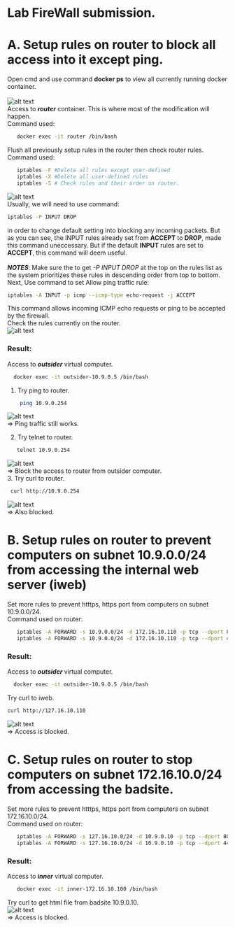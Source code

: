 # Lab FireWall submission.

# A. Setup rules on router to block all access into it except __ping__.

 Open cmd and use command __docker ps__ to view all currently running docker container.<br> <br>
  ![alt text](SecLabImages/firewallcontainer.png)<br>
 Access to ***router*** container. This is where most of the modification will happen.<br>
 Command used:
 ```sh
    docker exec -it router /bin/bash
 ```
 Flush all previously setup rules in the router then check router rules.<br>
 Command used:
 ```sh
    iptables -F #Delete all rules except user-defined
    iptables -X #Delete all user-defined rules
    iptables -S # Check rules and their order on router.
 ```

  ![alt text](SecLabImages/routerrules.png)<br>
  Usually, we will need to use command:
  ```sh
  iptables -P INPUT DROP
  ```
  in order to change default setting into blocking any incoming packets. But as you can see, the INPUT rules already set from **ACCEPT** to **DROP**, made this command uneccessary. But if the default **INPUT** rules are set to **ACCEPT**, this command will deem useful.<br><br>
  ***NOTES***: Make sure the to get *-P INPUT DROP* at the top on the rules list as the system prioritizes these rules in descending order from top to bottom.
  Next, Use command to set Allow ping traffic rule:
  ```sh
  iptables -A INPUT -p icmp --icmp-type echo-request -j ACCEPT
  ```
 This command allows incoming ICMP echo requests or ping to be accepted by the firewall.<br>
 Check the rules currently on the router.<br>
 ![alt text](SecLabImages/checkrules1.png)<Br>
 ### Result:
 Access to ***outsider*** virtual computer.<br>
  ```sh
    docker exec -it outsider-10.9.0.5 /bin/bash
 ```
 1. Try ping to router.
 ```sh
     ping 10.9.0.254
 ```
 ![alt text](SecLabImages/OtoR.png)<br>
 => Ping traffic still works.<br>

 2. Try telnet to router.
 ```sh
    telnet 10.9.0.254
 ```
 ![alt text](SecLabImages/tenetrouter.png)<br>
 => Block the access to router from outsider computer.<br>
 3. Try curl to router.
   ```sh
    curl http://10.9.0.254
 ```
  ![alt text](SecLabImages/curlrouter.png)<br>
 => Also blocked.<br>

# B. Setup rules on router to prevent computers on subnet 10.9.0.0/24 from accessing the internal web server (iweb)
 Set more rules to prevent htttps, https port from computers on subnet 10.9.0.0/24.<br>
 Command used on router:
 ```sh
    iptables -A FORWARD -s 10.9.0.0/24 -d 172.16.10.110 -p tcp --dport 80 -j DROP #block http port (80)
    iptables -A FORWARD -s 10.9.0.0/24 -d 172.16.10.110 -p tcp --dport 443 -j DROP #block https port (443)
 ```
 ### Result:
Access to ***outsider*** virtual computer.<br>
  ```sh
    docker exec -it outsider-10.9.0.5 /bin/bash
 ```
 Try curl to iweb.<br>
 ```sh 
 curl http://127.16.10.110 
 ```
  ![alt text](SecLabImages/curliweb.png)<br>
  => Access is blocked.
# C. Setup rules on router to stop computers on subnet 172.16.10.0/24 from accessing the badsite.
Set more rules to prevent htttps, https port from computers on subnet 172.16.10.0/24.<br>
 Command used on router:
 ```sh
    iptables -A FORWARD -s 127.16.10.0/24 -d 10.9.0.10 -p tcp --dport 80 -j DROP #block http port (80)
    iptables -A FORWARD -s 127.16.10.0/24 -d 10.9.0.10 -p tcp --dport 443 -j DROP #block https port (443)
 ```
 ### Result:
 Access to ***inner*** virtual computer.
  ```sh
     docker exec -it inner-172.16.10.100 /bin/bash
 ```
 Try curl to get html file from badsite 10.9.0.10.<br>
 ![alt text](SecLabImages/curlbadsite.png)<br>
 => Access is blocked.<br>

